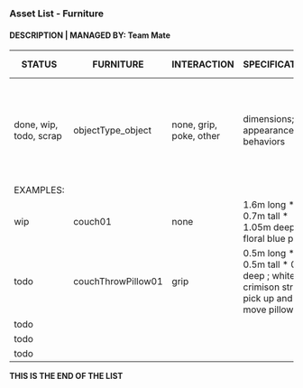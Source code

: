 ### Asset List - Furniture
#### DESCRIPTION | MANAGED BY: Team Mate

STATUS | FURNITURE | INTERACTION | SPECIFICATIONS | APPOINTED MEMBERS
---|---|---|---|---
done, wip, todo, scrap | objectType_object | none, grip, poke, other | dimensions; appearance; behaviors| teammate (task*) * *tasks:  (M) model, (T) texture, (R) rigging, (A) animation, (P) programming*
 | EXAMPLES: | | |
wip  | couch01 | none | 1.6m long * 0.7m tall * 1.05m deep ; floral blue print| Team Member (M,T)
todo | couchThrowPillow01 | grip | 0.5m long * 0.5m tall * 0.1m deep ; white and crimison stripes; pick up and move pillows, fist | Team Member (M), Team Member (T), Team Member (P)
todo | | | |
todo | | | |
todo | | | |

**THIS IS THE END OF THE LIST**
